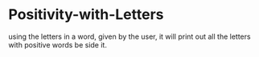 # Positivity-with-Letters
using the letters in a word, given by the user, it will print out all the letters with positive words be side it.
